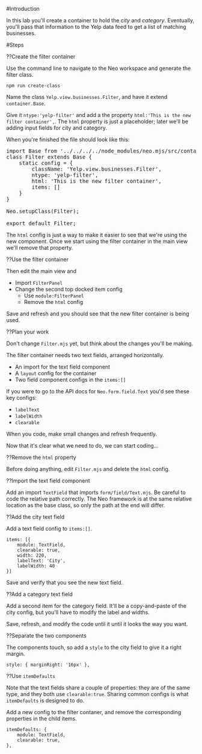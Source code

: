 #Introduction

In this lab you'll create a container to hold the _city_ and _category_. 
Eventually, you'll pass that information to the Yelp data feed to get 
a list of matching businesses.

#Steps

??Create the filter container

Use the command line to navigate to the Neo workspace and generate
the filter class.

    npm run create-class

Name the class `Yelp.view.businesses.Filter`, and have it extend `container.Base`.

Give it `ntype:'yelp-filter'` and add a the property `html:'This is the new filter container',`.
The `html` property is just a placeholder; later we'll be adding input fields for city
and category.

When you're finished the file should look like this:

<pre class="runnable readonly text 280">
import Base from '../../../../node_modules/neo.mjs/src/container/Base.mjs';
class Filter extends Base {
    static config = {
        className: 'Yelp.view.businesses.Filter',
        ntype: 'yelp-filter',
        html: 'This is the new filter container',
        items: []
    }
}

Neo.setupClass(Filter);

export default Filter;
</pre>

The `html` config is just a way to make it easier to see that we're
using the new component. Once we start using the filter container in
the main view we'll remove that property.


??Use the filter container

Then edit the main view and 
- Import `FilterPanel`
- Change the second top docked item config
    - Use `module:FilterPanel`
    - Remove the `html` config

Save and refresh and you should see that the new filter container is being used.

??Plan your work

Don't change `Filter.mjs` yet, but think about the changes you'll be
making.

The filter container needs two text fields, arranged horizontally.

- An import for the text field component
- A `layout` config for the container
- Two field component configs in the `items:[]` 

If you were to go to the API docs for `Neo.form.field.Text` you'd see 
these key configs:

- `labelText`
- `labelWidth`
-  `clearable`

When you code, make small changes and refresh frequently.

Now that it's clear what we need to do, we can start coding...

??Remove the `html` property

Before doing anything, edit `Filter.mjs` and delete the `html` config.

??Import the text field component

Add an import `TextField` that imports `form/field/Text.mjs`. Be careful 
to code the relative path correctly. The Neo framework is at the same
relative location as the base class, so only the path at the end will differ.

??Add the city text field

Add a text field config to `items:[]`.

    items: [{
        module: TextField,
        clearable: true,
        width: 220,
        labelText: 'City',
        labelWidth: 40
    }]

Save and verify that you see the new text field.

??Add a category text field

Add a second item for the category field. It'll be a copy-and-paste
of the city config, but you'll have to modify the label and widths.

Save, refresh, and modify the code until it until it looks the way you want.

??Separate the two components

The components touch, so add a `style` to the city field to give it a right margin.

    style: { marginRight: '16px' },

??Use `itemDefaults`

Note that the text fields share a couple of properties: they are of the
same type, and they both use `clearable:true`. Sharing common configs is
what `itemDefaults` is designed to do. 

Add a new config to the filter contaner, and remove the corresponding properties 
in the child items.

    itemDefaults: {
        module: TextField,
        clearable: true,
    },

